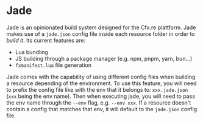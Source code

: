 # Jade
Jade is an opinionated build system designed for the Cfx.re plattform.
Jade makes use of a `jade.json` config file inside each resource folder in order to *build it*. Its current features are:

- Lua bundling
- JS building through a package manager (e.g. npm, pnpm, yarn, bun...)
- `fxmanifest.lua` file generation

Jade comes with the capability of using different config files when building a resource depending of the environment. To use this feature, you will need to prefix the config file like with the env that it belongs to: `xxx.jade.json` (`xxx` being the env name). Then when executing jade, you will need to pass the env name through the `--env` flag, e.g. `--env xxx`. If a resource doesn't contain a config that matches that env, it will default to the `jade.json` config file.